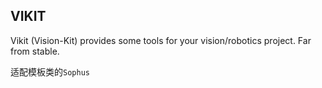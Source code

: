 VIKIT
-----

Vikit (Vision-Kit) provides some tools for your vision/robotics project.
Far from stable.

适配模板类的`Sophus`